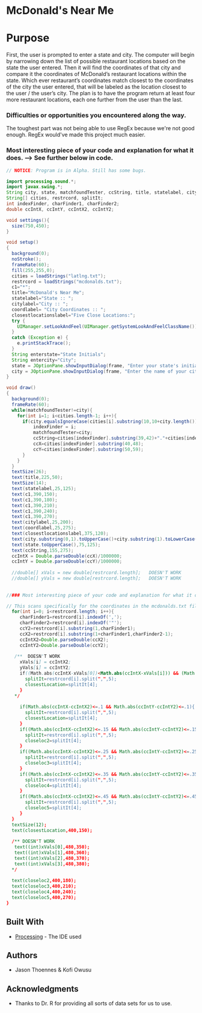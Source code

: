 # McDonald's Near Me

# Purpose

First, the user is prompted to enter a state and city. The computer will begin by narrowing down the list of possible restaurant locations based on the state the user entered. Then it will find the coordinates of that city and compare it the coordinates of McDonald’s restaurant locations within the state. Which ever restaurant’s coordinates match closest to the coordinates of the city the user entered, that will be labeled as the location closest to the user / the user’s city. The plan is to have the program return at least four more restaurant locations, each one further from the user than the last.

### Difficulties or opportunities you encountered along the way.

The toughest part was not being able to use RegEx because we're not good enough. RegEx would've made this project much easier.

### Most interesting piece of your code and explanation for what it does. --> See further below in code.

```Java
// NOTICE: Program is in Alpha. Still has some bugs.

import processing.sound.*;
import javax.swing.*; 
String city, state, matchfoundTester, ccString, title, statelabel, citylabel, coordlabel, closestlocationslabel, c1, ccX, ccY, ccX2, ccY2, closestLocation, closeloc2, closeloc3, closeloc4, closeloc5;
String[] cities, restrcord, splitIt;
int indexFinder, charFinder1, charFinder2;
double ccIntX, ccIntY, ccIntX2, ccIntY2;

void settings(){
  size(750,450);
}

void setup()
{
  background(0);
  noStroke();
  frameRate(60);
  fill(255,255,0);
  cities = loadStrings("latlng.txt");
  restrcord = loadStrings("mcdonalds.txt");
  c1="*";
  title="McDonald's Near Me";
  statelabel="State :: ";
  citylabel="City :: ";
  coordlabel= "City Coordinates :: ";
  closestlocationslabel="Five Close Locations:";
  try { 
    UIManager.setLookAndFeel(UIManager.getSystemLookAndFeelClassName());
  } 
  catch (Exception e) { 
    e.printStackTrace();
  } 
  String enterstate="State Initials";
  String entercity="City";
  state = JOptionPane.showInputDialog(frame, "Enter your state's initials:", enterstate);
  city = JOptionPane.showInputDialog(frame, "Enter the name of your city:", entercity);
}

void draw()
{
  background(0);
  frameRate(60);
  while(matchfoundTester!=city){
    for(int i=1; i<cities.length-1; i++){
      if(city.equalsIgnoreCase(cities[i].substring(10,10+city.length())) && state.equalsIgnoreCase(cities[i].substring(36,36+state.length()))){
          indexFinder = i;
          matchfoundTester=city;
          ccString=cities[indexFinder].substring(39,42)+"."+cities[indexFinder].substring(43,49)+", "+cities[indexFinder].substring(49,53)+"."+cities[indexFinder].substring(54,59);
          ccX=cities[indexFinder].substring(40,48);
          ccY=cities[indexFinder].substring(50,59);
      }
    }
  }
  textSize(26);
  text(title,225,50);
  textSize(14);
  text(statelabel,25,125);
  text(c1,390,150);
  text(c1,390,180);
  text(c1,390,210);
  text(c1,390,240);
  text(c1,390,270);
  text(citylabel,25,200);
  text(coordlabel,25,275);
  text(closestlocationslabel,375,120); 
  text(city.substring(0,1).toUpperCase()+city.substring(1).toLowerCase(),70,200);
  text(state.toUpperCase(),75,125);
  text(ccString,155,275);
  ccIntX = Double.parseDouble(ccX)/1000000;
  ccIntY = Double.parseDouble(ccY)/1000000;
  
  //double[] xVals = new double[restrcord.length];   DOESN'T WORK
  //double[] yVals = new double[restrcord.length];   DOESN'T WORK
  
  
//### Most interesting piece of your code and explanation for what it does.

// This scans specifically for the coordinates in the mcdonalds.txt file. It finds the coordinates, which at the time are strings. Then it parses those strings into doubles to be used to compare with the coordinates found in the latlng.txt file. 
  for(int i=0; i<restrcord.length; i++){
     charFinder1=restrcord[i].indexOf(',');
     charFinder2=restrcord[i].indexOf('"');
     ccY2=restrcord[i].substring(1,charFinder1);
     ccX2=restrcord[i].substring(1+charFinder1,charFinder2-1);
     ccIntX2=Double.parseDouble(ccX2);
     ccIntY2=Double.parseDouble(ccY2);
     
   /**  DOESN'T WORK
     xVals[i] = ccIntX2;
     yVals[i] = ccIntY2;
     if((Math.abs(ccIntX-xVals[0])<Math.abs(ccIntX-xVals[i])) && (Math.abs(ccIntY-yVals[0])<Math.abs(ccIntY-yVals[i]))){
       splitIt=restrcord[i].split(",",5);
       closestLocation=splitIt[4];
     }
   */  
    
     if(Math.abs(ccIntX-ccIntX2)<=.1 && Math.abs(ccIntY-ccIntY2)<=.1){
       splitIt=restrcord[i].split(",",5);
       closestLocation=splitIt[4];
     }
     if((Math.abs(ccIntX-ccIntX2)<=.15 && Math.abs(ccIntY-ccIntY2)<=.15)){
       splitIt=restrcord[i].split(",",5);
       closeloc2=splitIt[4];
     }
     if((Math.abs(ccIntX-ccIntX2)<=.25 && Math.abs(ccIntY-ccIntY2)<=.25) || (Math.abs(ccIntX-ccIntX2)<=.3 && Math.abs(ccIntY-ccIntY2)<=.3)){
       splitIt=restrcord[i].split(",",5);
       closeloc3=splitIt[4];
     }
     if((Math.abs(ccIntX-ccIntX2)<=.35 && Math.abs(ccIntY-ccIntY2)<=.35) || (Math.abs(ccIntX-ccIntX2)<=.4 && Math.abs(ccIntY-ccIntY2)<=.4)){
       splitIt=restrcord[i].split(",",5);
       closeloc4=splitIt[4];
     }
     if((Math.abs(ccIntX-ccIntX2)<=.45 && Math.abs(ccIntY-ccIntY2)<=.45) || (Math.abs(ccIntX-ccIntX2)<=5 && Math.abs(ccIntY-ccIntY2)<=5)){
       splitIt=restrcord[i].split(",",5);
       closeloc5=splitIt[4];
     }
  }
  textSize(12);
  text(closestLocation,400,150);
  
  /** DOESN'T WORK
   text((int)xVals[0],480,350);
   text((int)xVals[1],480,360);
   text((int)xVals[2],480,370);
   text((int)xVals[3],480,380);
  */
  
  text(closeloc2,400,180);
  text(closeloc3,400,210);
  text(closeloc4,400,240);
  text(closeloc5,400,270);
}

```
## Built With

* [Processing](https://processing.org/) - The IDE used

## Authors

* Jason Thoennes & Kofi Owusu


## Acknowledgments

* Thanks to Dr. R for providing all sorts of data sets for us to use.

